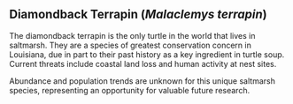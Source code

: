 ## Diamondback Terrapin (*Malaclemys terrapin*)  
The diamondback terrapin is the only turtle in the world that lives in saltmarsh. They are a species of greatest conservation concern in Louisiana, due in part to their past history as a key ingredient in turtle soup. Current threats include coastal land loss and human activity at nest sites. 

Abundance and population trends are unknown for this unique saltmarsh species, representing an opportunity for valuable future research. 

